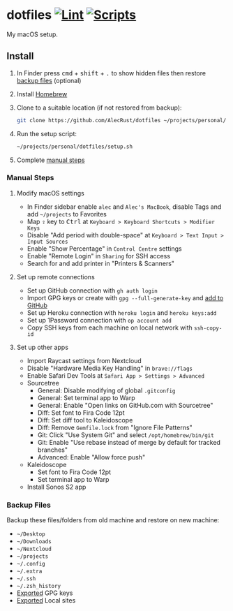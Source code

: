 # dotfiles [![Lint](https://github.com/AlecRust/dotfiles/actions/workflows/lint.yml/badge.svg)](https://github.com/AlecRust/dotfiles/actions/workflows/lint.yml) [![Scripts](https://github.com/AlecRust/dotfiles/actions/workflows/scripts.yml/badge.svg)](https://github.com/AlecRust/dotfiles/actions/workflows/scripts.yml)

My macOS setup.

## Install

1. In Finder press <kbd>cmd</kbd> + <kbd>shift</kbd> + <kbd>.</kbd> to show hidden files then restore [backup files](#backup-files) (optional)

2. Install [Homebrew](https://brew.sh/)

3. Clone to a suitable location (if not restored from backup):

    ```sh
    git clone https://github.com/AlecRust/dotfiles ~/projects/personal/dotfiles
    ```

4. Run the setup script:

    ```sh
    ~/projects/personal/dotfiles/setup.sh
    ```

5. Complete [manual steps](#manual-steps)

### Manual Steps

1. Modify macOS settings

    - In Finder sidebar enable `alec` and `Alec's MacBook`, disable Tags and add `~/projects` to Favorites
    - Map <kbd>⇪</kbd> key to <kbd>Ctrl</kbd> at `Keyboard > Keyboard Shortcuts > Modifier Keys`
    - Disable "Add period with double-space" at `Keyboard > Text Input > Input Sources`
    - Enable "Show Percentage" in `Control Centre` settings
    - Enable "Remote Login" in `Sharing` for SSH access
    - Search for and add printer in "Printers & Scanners"

2. Set up remote connections

    - Set up GitHub connection with `gh auth login`
    - Import GPG keys or create with `gpg --full-generate-key` and [add to GitHub](https://docs.github.com/en/github/authenticating-to-github/generating-a-new-gpg-key)
    - Set up Heroku connection with `heroku login` and `heroku keys:add`
    - Set up 1Password connection with `op account add`
    - Copy SSH keys from each machine on local network with `ssh-copy-id`

3. Set up other apps

    - Import Raycast settings from Nextcloud
    - Disable "Hardware Media Key Handling" in `brave://flags`
    - Enable Safari Dev Tools at `Safari App > Settings > Advanced`
    - Sourcetree
        - General: Disable modifying of global `.gitconfig`
        - General: Set terminal app to Warp
        - General: Enable "Open links on GitHub.com with Sourcetree"
        - Diff: Set font to Fira Code 12pt
        - Diff: Set diff tool to Kaleidoscope
        - Diff: Remove `Gemfile.lock` from "Ignore File Patterns"
        - Git: Click "Use System Git" and select `/opt/homebrew/bin/git`
        - Git: Enable "Use rebase instead of merge by default for tracked branches"
        - Advanced: Enable "Allow force push"
    - Kaleidoscope
        - Set font to Fira Code 12pt
        - Set terminal app to Warp
    - Install Sonos S2 app

### Backup Files

Backup these files/folders from old machine and restore on new machine:

- `~/Desktop`
- `~/Downloads`
- `~/Nextcloud`
- `~/projects`
- `~/.config`
- `~/.extra`
- `~/.ssh`
- `~/.zsh_history`
- [Exported](https://gpgtools.tenderapp.com/kb/gpg-keychain-faq/backup-or-transfer-your-keys#backup-single-key) GPG keys
- [Exported](https://localwp.com/help-docs/getting-started/how-to-export-a-wordpress-site-on-local/) Local sites

